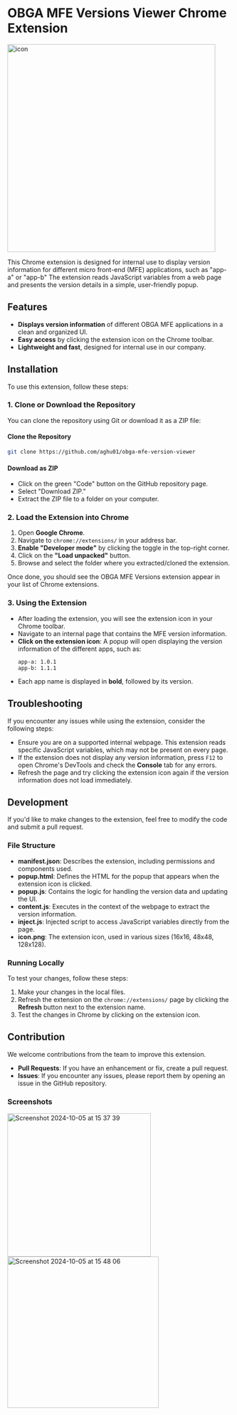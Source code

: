 # OBGA MFE Versions Viewer Chrome Extension

<img width="467" alt="icon" src="https://github.com/user-attachments/assets/f2b8bacc-b977-4281-8e98-ee555405f8fb">


This Chrome extension is designed for internal use to display version information for different micro front-end (MFE) applications, such as "app-a" or "app-b" The extension reads JavaScript variables from a web page and presents the version details in a simple, user-friendly popup.

## Features

- **Displays version information** of different OBGA MFE applications in a clean and organized UI.
- **Easy access** by clicking the extension icon on the Chrome toolbar.
- **Lightweight and fast**, designed for internal use in our company.

## Installation

To use this extension, follow these steps:

### 1. Clone or Download the Repository

You can clone the repository using Git or download it as a ZIP file:

#### Clone the Repository

```sh
git clone https://github.com/aghu01/obga-mfe-version-viewer
```

#### Download as ZIP

- Click on the green "Code" button on the GitHub repository page.
- Select "Download ZIP."
- Extract the ZIP file to a folder on your computer.

### 2. Load the Extension into Chrome

1. Open **Google Chrome**.
2. Navigate to `chrome://extensions/` in your address bar.
3. **Enable "Developer mode"** by clicking the toggle in the top-right corner.
4. Click on the **"Load unpacked"** button.
5. Browse and select the folder where you extracted/cloned the extension.

Once done, you should see the OBGA MFE Versions extension appear in your list of Chrome extensions.

### 3. Using the Extension

- After loading the extension, you will see the extension icon in your Chrome toolbar.
- Navigate to an internal page that contains the MFE version information.
- **Click on the extension icon**: A popup will open displaying the version information of the different apps, such as:
  ```
  app-a: 1.0.1
  app-b: 1.1.1
  ```
- Each app name is displayed in **bold**, followed by its version.

## Troubleshooting

If you encounter any issues while using the extension, consider the following steps:

- Ensure you are on a supported internal webpage. This extension reads specific JavaScript variables, which may not be present on every page.
- If the extension does not display any version information, press `F12` to open Chrome's DevTools and check the **Console** tab for any errors.
- Refresh the page and try clicking the extension icon again if the version information does not load immediately.

## Development

If you'd like to make changes to the extension, feel free to modify the code and submit a pull request.

### File Structure

- **manifest.json**: Describes the extension, including permissions and components used.
- **popup.html**: Defines the HTML for the popup that appears when the extension icon is clicked.
- **popup.js**: Contains the logic for handling the version data and updating the UI.
- **content.js**: Executes in the context of the webpage to extract the version information.
- **inject.js**: Injected script to access JavaScript variables directly from the page.
- **icon.png**: The extension icon, used in various sizes (16x16, 48x48, 128x128).

### Running Locally

To test your changes, follow these steps:

1. Make your changes in the local files.
2. Refresh the extension on the `chrome://extensions/` page by clicking the **Refresh** button next to the extension name.
3. Test the changes in Chrome by clicking on the extension icon.

## Contribution

We welcome contributions from the team to improve this extension.

- **Pull Requests**: If you have an enhancement or fix, create a pull request.
- **Issues**: If you encounter any issues, please report them by opening an issue in the GitHub repository.

### Screenshots
<img width="322" alt="Screenshot 2024-10-05 at 15 37 39" src="https://github.com/user-attachments/assets/b9c54e0d-9eb2-4f00-b579-94cd55955aa5">
<img width="340" alt="Screenshot 2024-10-05 at 15 48 06" src="https://github.com/user-attachments/assets/5e76ac4b-2060-4165-9c35-edd3c0fd584a">



